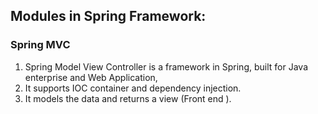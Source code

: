 ## Modules in Spring Framework: 


### Spring MVC
1. Spring Model View Controller is a framework in Spring, built for Java enterprise and Web Application, 
2. It supports IOC container and dependency injection.
3. It models the data and returns a view (Front end ). 
